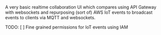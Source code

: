A very basic realtime collaboration UI which compares using API Gateway with websockets and repurposing (sort of) AWS IoT events to broadcast events to clients via MQTT and websockets.

TODO:
[ ] Fine grained permissions for IoT events using IAM
